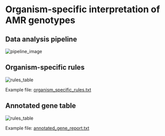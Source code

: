 # Organism-specific interpretation of AMR genotypes

## Data analysis pipeline
![pipeline_image](https://github.com/katholt/orgspecAMR/blob/main/pipeline.png?raw=true)

## Organism-specific rules
![rules_table](https://github.com/katholt/orgspecAMR/blob/main/organism_specific_rules.png?raw=true)

Example file: [organism_specific_rules.txt](https://github.com/katholt/orgspecAMR/blob/main/organism_specific_rules.txt)

## Annotated gene table
![rules_table](https://github.com/katholt/orgspecAMR/blob/main/annotated_gene_report.png?raw=true)

Example file: [annotated_gene_report.txt](https://github.com/katholt/orgspecAMR/blob/main/annotated_gene_report.txt)

